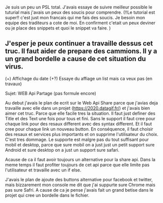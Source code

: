 Je suis un peu un PSL total. J'avais essaye de suivre meilleur possible le tuturial mais j'avais un peux des soucis pour comprendre. (!!Le tutorial est super!!  c'est just mon francais qui me fais des soucis. Je besoin mon equipe des traditeurs a cote de moi.
En confirment c'etait un peux deviner ou je place des snippets et quoi le snippet va faire. )


J'esper je peux continuer a travaille dessus cet truc. Il faut aider de prepare des cammions. Il y a un grand bordelle a cause de cet situation du virus.
--------

(+) Affichage du date
(+?) Essaye du affiage un list mais ca veux pas (en travaux)


Sujet: WEB Api Partage (pas formule encore)

Au debut j'avais le plan de ecrit sur le Web Api Share parce que j'avias deja travaille avec elle dans un projet (https://2020.datagif.fr/) et j'avais bien aimer cet truc. Parce que elle facile tres la situation. Il faut just definer des Title et des Text une fois pour tous et fini. 
Sans le support il faut cree pour chaque link pour des resaux different avec des syntax different. Et il faut cree pour chaque link un nouveau button. En conséquence, il faut choisir des resaux et services plus importants et on supprime l'utilisateur du choix. C'est tres dommage.
Le supporte est malgre pas du tout suffisant pour mobil et desktop, parce que sure mobil on a just just un petit support sure Android et sure desktop on a just un support sure safari.

Acause de ca il faut avoir toujours un alternative pour la share api. Dans la meme temps il faut profiter toujours de cet api parce que elle limite pas l'utilisateur et travaille avec un if else. 

J'avais le plan de ajoute des buttons alternative pour facebook et twitter, mais bizzarement mon console me dit que j'ai suppurte sure Chrome mais pas sure Safri. A cause de ca je pense j'avais fait un grand betise dans le projet qui cree un bordelle dans le fichier. 







